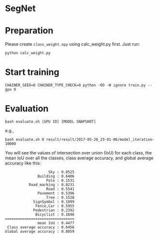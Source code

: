SegNet
======

# Preparation

Please create `class_weight.npy` using calc_weight.py first. Just run:

```
python calc_weight.py
```

# Start training

```
CHAINER_SEED=0 CHAINER_TYPE_CHECK=0 python -OO -W ignore train.py --gpu 0
```

# Evaluation

```
bash evaluate.sh [GPU ID] [MODEL SNAPSHOT]
```

e.g.,

```
bash evaluate.sh 0 result/result/2017-05-26_23-01-06/model_iteration-10000
```

You will see the values of intersection over union (IoU) for each class,
the mean IoU over all the classes, class average accuracy, and global average
accuracy like this:

```
                    Sky : 0.8525
               Building : 0.6406
                   Pole : 0.1531
           Road_marking : 0.8231
                   Road : 0.5541
               Pavement : 0.5396
                   Tree : 0.1528
             SignSymbol : 0.1899
              Fence,Car : 0.5955
             Pedestrian : 0.2392
              Bicyclist : 0.1846
================================
               mean IoU : 0.4477
 Class average accuracy : 0.6456
Global average accuracy : 0.8059
```

